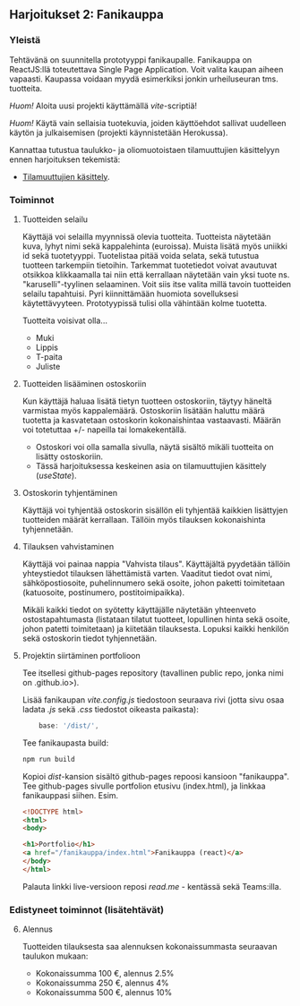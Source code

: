 ## Harjoitukset 2: Fanikauppa

### Yleistä

Tehtävänä on suunnitella prototyyppi fanikaupalle. Fanikauppa on ReactJS:llä toteutettava Single Page Application. Voit valita kaupan aiheen vapaasti. Kaupassa voidaan myydä esimerkiksi jonkin urheiluseuran tms. tuotteita.

*Huom!* Aloita uusi projekti käyttämällä *vite*-scriptiä!

*Huom!* Käytä vain sellaisia tuotekuvia, joiden käyttöehdot sallivat uudelleen käytön ja julkaisemisen (projekti käynnistetään Herokussa).

Kannattaa tutustua taulukko- ja oliomuotoistaen tilamuuttujien käsittelyyn ennen harjoituksen tekemistä:

- [Tilamuuttujien käsittely](./immutable-state.html).

### Toiminnot

1. Tuotteiden selailu

    Käyttäjä voi selailla myynnissä olevia tuotteita. Tuotteista näytetään kuva, lyhyt nimi sekä kappalehinta (euroissa). Muista lisätä myös uniikki id sekä tuotetyyppi. Tuotelistaa pitää voida selata, sekä tutustua tuotteen tarkempiin tietoihin. Tarkemmat tuotetiedot voivat avautuvat otsikkoa klikkaamalla tai niin että kerrallaan näytetään vain yksi tuote ns. "karuselli"-tyylinen selaaminen. Voit siis itse valita millä tavoin tuotteiden selailu tapahtuisi. Pyri kiinnittämään huomiota sovelluksesi käytettävyyteen. Prototyypissä tulisi olla vähintään kolme tuotetta.

    Tuotteita voisivat olla...

    - Muki
    - Lippis
    - T-paita
    - Juliste

2. Tuotteiden lisääminen ostoskoriin

    Kun käyttäjä haluaa lisätä tietyn tuotteen ostoskoriin, täytyy häneltä varmistaa myös kappalemäärä. Ostoskoriin lisätään haluttu määrä tuotetta ja kasvatetaan ostoskorin kokonaishintaa vastaavasti. Määrän voi totetuttaa +/- napeilla tai lomakekentällä.

    - Ostoskori voi olla samalla sivulla, näytä sisältö mikäli tuotteita on lisätty ostoskoriin.
    - Tässä harjoituksessa keskeinen asia on tilamuuttujien käsittely (*useState*).

3. Ostoskorin tyhjentäminen

    Käyttäjä voi tyhjentää ostoskorin sisällön eli tyhjentää kaikkien lisättyjen tuotteiden määrät kerrallaan. Tällöin myös tilauksen kokonaishinta tyhjennetään.

4. Tilauksen vahvistaminen

    Käyttäjä voi painaa nappia "Vahvista tilaus". Käyttäjältä pyydetään tällöin yhteystiedot tilauksen lähettämistä varten. Vaaditut tiedot ovat nimi, sähköpostiosoite, puhelinnumero sekä osoite, johon paketti toimitetaan (katuosoite, postinumero, postitoimipaikka).

    Mikäli kaikki tiedot on syötetty käyttäjälle näytetään yhteenveto ostostapahtumasta (listataan tilatut tuotteet, lopullinen hinta sekä osoite, johon patetti toimitetaan) ja kiitetään tilauksesta. Lopuksi kaikki henkilön sekä ostoskorin tiedot tyhjennetään.

5. Projektin siirtäminen portfolioon

    Tee itsellesi github-pages repository (tavallinen public repo, jonka nimi on <githubtunnus>.github.io>). 
    
    Lisää fanikaupan *vite.config.js* tiedostoon seuraava rivi (jotta sivu osaa ladata *.js* sekä *.css* tiedostot oikeasta paikasta):

    ```js
        base: '/dist/',
    ```
    
    Tee fanikaupasta build:

    ```cmd
    npm run build
    ```

    Kopioi *dist*-kansion sisältö github-pages repoosi kansioon "fanikauppa". Tee github-pages sivulle portfolion etusivu (index.html), ja linkkaa fanikauppasi siihen. Esim.

    ```html
    <!DOCTYPE html>
    <html>
    <body>

    <h1>Portfolio</h1>
    <a href="/fanikauppa/index.html">Fanikauppa (react)</a>
    </body>
    </html>
    ```

    Palauta linkki live-versioon reposi *read.me* - kentässä sekä Teams:illa.

### Edistyneet toiminnot (lisätehtävät)

6. Alennus

    Tuotteiden tilauksesta saa alennuksen kokonaissummasta seuraavan taulukon mukaan:
    - Kokonaissumma 100 €, alennus 2.5%
    - Kokonaissumma 250 €, alennus 4%
    - Kokonaissumma 500 €, alennus 10%

